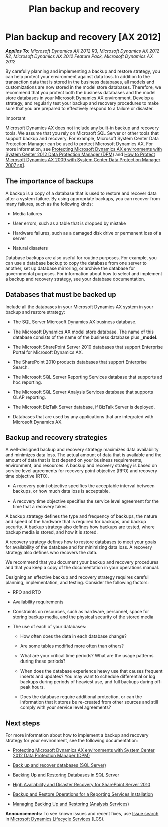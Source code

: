 ﻿---
title: Plan backup and recovery
TOCTitle: Plan backup and recovery
ms:assetid: 91864f99-40c7-4f58-9947-02a7de0be946
ms:mtpsurl: https://technet.microsoft.com/en-us/library/Dd361990(v=AX.60)
ms:contentKeyID: 36584379
ms.date: 04/18/2014
mtps_version: v=AX.60
---

# Plan backup and recovery [AX 2012]


_**Applies To:** Microsoft Dynamics AX 2012 R3, Microsoft Dynamics AX 2012 R2, Microsoft Dynamics AX 2012 Feature Pack, Microsoft Dynamics AX 2012_

By carefully planning and implementing a backup and restore strategy, you can help protect your environment against data loss. In addition to the transaction data that is stored in the business databases, all models and customizations are now stored in the model store databases. Therefore, we recommend that you protect both the business databases and the model store databases in your Microsoft Dynamics AX environment. Develop a strategy, and regularly test your backup and recovery procedures to make sure that you are prepared to effectively respond to a failure or disaster.


> [!IMPORTANT]
> <P>Microsoft Dynamics AX does not include any built-in backup and recovery tools. We assume that you rely on Microsoft SQL Server or other tools that support backup and recovery. For example, Microsoft System Center Data Protection Manager can be used to protect Microsoft Dynamics AX. For more information, see <A href="protecting-microsoft-dynamics-ax-environments-with-system-center-2012-data-protection-manager-dpm.md">Protecting Microsoft Dynamics AX environments with System Center 2012 Data Protection Manager (DPM)</A> and <A href="http://go.microsoft.com/fwlink/?linkid=230427">How to Protect Microsoft Dynamics AX 2009 with System Center Data Protection Manager 2007 sp1</A>.</P>



## The importance of backups

A backup is a copy of a database that is used to restore and recover data after a system failure. By using appropriate backups, you can recover from many failures, such as the following kinds:

  - Media failures

  - User errors, such as a table that is dropped by mistake

  - Hardware failures, such as a damaged disk drive or permanent loss of a server

  - Natural disasters

Database backups are also useful for routine purposes. For example, you can use a database backup to copy the database from one server to another, set up database mirroring, or archive the database for governmental purposes. For information about how to select and implement a backup and recovery strategy, see your database documentation.

## Databases that must be backed up

Include all the databases in your Microsoft Dynamics AX system in your backup and restore strategy:

  - The SQL Server Microsoft Dynamics AX business database.

  - The Microsoft Dynamics AX model store database. The name of this database consists of the name of the business database plus **\_model**.

  - The Microsoft SharePoint Server 2010 databases that support Enterprise Portal for Microsoft Dynamics AX.

  - The SharePoint 2010 products databases that support Enterprise Search.

  - The Microsoft SQL Server Reporting Services database that supports ad hoc reporting.

  - The Microsoft SQL Server Analysis Services database that supports OLAP reporting.

  - The Microsoft BizTalk Server database, if BizTalk Server is deployed.

  - Databases that are used by any applications that are integrated with Microsoft Dynamics AX.

## Backup and recovery strategies

A well-designed backup and recovery strategy maximizes data availability and minimizes data loss. The actual amount of data that is available and the amount of data that is lost depend on your business requirements, environment, and resources. A backup and recovery strategy is based on service level agreements for recovery point objective (RPO) and recovery time objective (RTO).

  - A recovery point objective specifies the acceptable interval between backups, or how much data loss is acceptable.

  - A recovery time objective specifies the service level agreement for the time that a recovery takes.

A backup strategy defines the type and frequency of backups, the nature and speed of the hardware that is required for backups, and backup security. A backup strategy also defines how backups are tested, where backup media is stored, and how it is stored.

A recovery strategy defines how to restore databases to meet your goals for availability of the database and for minimizing data loss. A recovery strategy also defines who recovers the data.

We recommend that you document your backup and recovery procedures and that you keep a copy of the documentation in your operations manual.

Designing an effective backup and recovery strategy requires careful planning, implementation, and testing. Consider the following factors:

  - RPO and RTO

  - Availability requirements

  - Constraints on resources, such as hardware, personnel, space for storing backup media, and the physical security of the stored media

  - The use of each of your databases:
    
      - How often does the data in each database change?
    
      - Are some tables modified more often than others?
    
      - What are your critical time periods? What are the usage patterns during these periods?
    
      - When does the database experience heavy use that causes frequent inserts and updates? You may want to schedule differential or log backups during periods of heaviest use, and full backups during off-peak hours.
    
      - Does the database require additional protection, or can the information that it stores be re-created from other sources and still comply with your service level agreements?

## Next steps

For more information about how to implement a backup and recovery strategy for your environment, see the following documentation:

  - [Protecting Microsoft Dynamics AX environments with System Center 2012 Data Protection Manager (DPM)](protecting-microsoft-dynamics-ax-environments-with-system-center-2012-data-protection-manager-dpm.md)

  - [Back up and recover databases (SQL Server)](back-up-and-recover-databases-sql-server.md)

  - [Backing Up and Restoring Databases in SQL Server](http://go.microsoft.com/fwlink/?linkid=215815)

  - [High Availability and Disaster Recovery for SharePoint Server 2010](http://go.microsoft.com/fwlink/?linkid=215820)

  - [Backup and Restore Operations for a Reporting Services Installation](http://go.microsoft.com/fwlink/?linkid=215818)

  - [Managing Backing Up and Restoring (Analysis Services)](http://go.microsoft.com/fwlink/?linkid=215819)

  
**Announcements:** To see known issues and recent fixes, use [Issue search](http://go.microsoft.com/fwlink/?linkid=389258) in [Microsoft Dynamics Lifecycle Services](http://go.microsoft.com/fwlink/?linkid=306505) (LCS).

